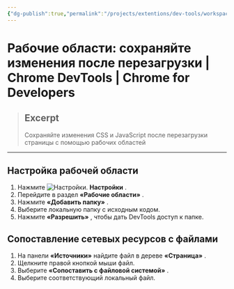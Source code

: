 ```yaml
---
{"dg-publish":true,"permalink":"/projects/extentions/dev-tools/workspace/"}
---
```



# Рабочие области: сохраняйте изменения после перезагрузки  |  Chrome DevTools  |  Chrome for Developers

> ## Excerpt
> Сохраняйте изменения CSS и JavaScript после перезагрузки страницы с помощью рабочих областей

---

## Настройка рабочей области

1.  Нажмите ![Настройки.](https://developer.chrome.com/static/docs/devtools/workspaces/image/settings-9a57024e463ae.svg?hl=ru) **Настройки** .
2.  Перейдите в раздел **«Рабочие области»** .
3.  Нажмите **«Добавить папку»** .
4.  Выберите локальную папку с исходным кодом.
5.  Нажмите **«Разрешить»** , чтобы дать DevTools доступ к папке.

## Сопоставление сетевых ресурсов с файлами

1.  На панели **«Источники»** найдите файл в дереве **«Страница»** .
2.  Щелкните правой кнопкой мыши файл.
3.  Выберите **«Сопоставить с файловой системой»** .
4.  Выберите соответствующий локальный файл. 